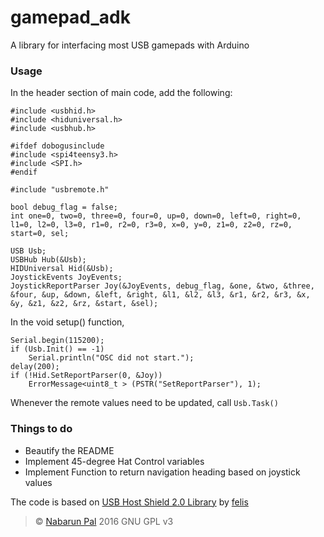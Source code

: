# gamepad_adk
A library for interfacing most USB gamepads with Arduino
### Usage
In the header section of main code, add the following:
```
#include <usbhid.h>
#include <hiduniversal.h>
#include <usbhub.h>

#ifdef dobogusinclude
#include <spi4teensy3.h>
#include <SPI.h>
#endif

#include "usbremote.h"

bool debug_flag = false;
int one=0, two=0, three=0, four=0, up=0, down=0, left=0, right=0, l1=0, l2=0, l3=0, r1=0, r2=0, r3=0, x=0, y=0, z1=0, z2=0, rz=0, start=0, sel;

USB Usb;
USBHub Hub(&Usb);
HIDUniversal Hid(&Usb);
JoystickEvents JoyEvents;
JoystickReportParser Joy(&JoyEvents, debug_flag, &one, &two, &three, &four, &up, &down, &left, &right, &l1, &l2, &l3, &r1, &r2, &r3, &x, &y, &z1, &z2, &rz, &start, &sel);
```

In the void setup() function,

```
Serial.begin(115200);
if (Usb.Init() == -1)
    Serial.println("OSC did not start.");
delay(200);
if (!Hid.SetReportParser(0, &Joy))
    ErrorMessage<uint8_t > (PSTR("SetReportParser"), 1);
```

Whenever the remote values need to be updated, call `Usb.Task()`

### Things to do
* Beautify the README
* Implement 45-degree Hat Control variables
* Implement Function to return navigation heading based on joystick values

The code is based on [USB Host Shield 2.0 Library](https://github.com/felis/USB_Host_Shield_2.0) by [felis](https://github.com/felis/)


> &copy; [Nabarun Pal](http://nabarun.in) 2016 GNU GPL v3
